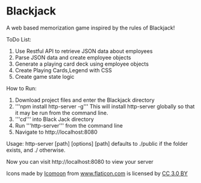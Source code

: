 # Blackjack
A web based memorization game inspired by the rules of Blackjack!

ToDo List:

1. Use Restful API to retrieve JSON data about employees
2. Parse JSON data and create employee objects 
3. Generate a playing card deck using employee objects
4. Create Playing Cards,Legend with CSS
5. Create game state logic 


How to Run:

1. Download project files and enter the Blackjack directory
2. '''npm install http-server -g'''
This will install http-server globally so that it may be run from the command line.
3. '''cd''' into Black Jack directory
4. Run '''http-server''' from the command line
5. Navigate to http://localhost:8080  

Usage:
 http-server [path] [options]
[path] defaults to ./public if the folder exists, and ./ otherwise.

Now you can visit http://localhost:8080 to view your server




<div>Icons made by <a href="https://www.flaticon.com/authors/icomoon" title="Icomoon">Icomoon</a> from <a href="https://www.flaticon.com/" title="Flaticon">www.flaticon.com</a> is licensed by <a href="http://creativecommons.org/licenses/by/3.0/" title="Creative Commons BY 3.0" target="_blank">CC 3.0 BY</a></div>
